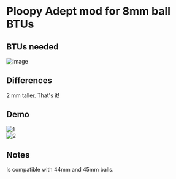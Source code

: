 # Ploopy Adept mod for 8mm ball BTUs 

## BTUs needed
![image](https://github.com/user-attachments/assets/a1a8a0e0-8605-44d5-94d4-03515e37f13b)

## Differences
2 mm taller. That's it!

## Demo
![1](https://github.com/user-attachments/assets/97e48cd0-2c5a-4081-82a7-5ecc3e960016) \
![2](https://github.com/user-attachments/assets/dee42ed0-5843-4050-8bba-d6c8f17fe544)

## Notes
Is compatible with 44mm and 45mm balls.
